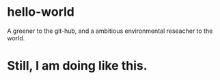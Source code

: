 # hello-world
A greener to the git-hub, and a ambitious environmental reseacher to the world.

# Still, I am doing like this.
